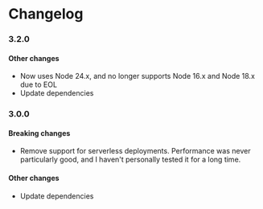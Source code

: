 # Changelog

### 3.2.0

#### Other changes

* Now uses Node 24.x, and no longer supports Node 16.x and Node 18.x due to EOL
* Update dependencies

### 3.0.0

#### Breaking changes

* Remove support for serverless deployments. Performance was never particularly good, and I haven't personally tested it for a long time.

#### Other changes

* Update dependencies
